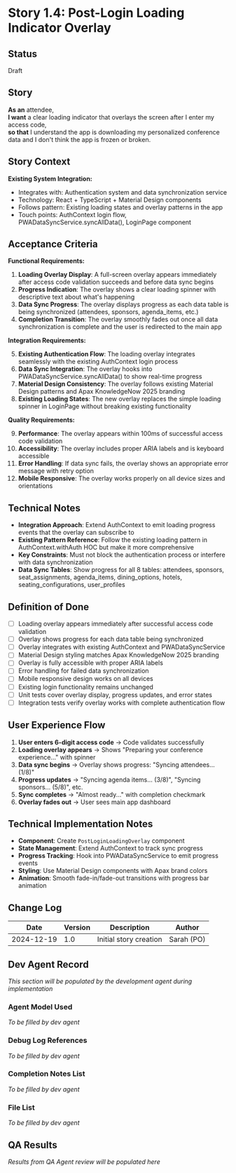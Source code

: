# Story 1.4: Post-Login Loading Indicator Overlay

## Status
Draft

## Story
**As an** attendee,  
**I want** a clear loading indicator that overlays the screen after I enter my access code,  
**so that** I understand the app is downloading my personalized conference data and I don't think the app is frozen or broken.

## Story Context

**Existing System Integration:**
- Integrates with: Authentication system and data synchronization service
- Technology: React + TypeScript + Material Design components
- Follows pattern: Existing loading states and overlay patterns in the app
- Touch points: AuthContext login flow, PWADataSyncService.syncAllData(), LoginPage component

## Acceptance Criteria

**Functional Requirements:**

1. **Loading Overlay Display**: A full-screen overlay appears immediately after access code validation succeeds and before data sync begins
2. **Progress Indication**: The overlay shows a clear loading spinner with descriptive text about what's happening
3. **Data Sync Progress**: The overlay displays progress as each data table is being synchronized (attendees, sponsors, agenda_items, etc.)
4. **Completion Transition**: The overlay smoothly fades out once all data synchronization is complete and the user is redirected to the main app

**Integration Requirements:**

5. **Existing Authentication Flow**: The loading overlay integrates seamlessly with the existing AuthContext login process
6. **Data Sync Integration**: The overlay hooks into PWADataSyncService.syncAllData() to show real-time progress
7. **Material Design Consistency**: The overlay follows existing Material Design patterns and Apax KnowledgeNow 2025 branding
8. **Existing Loading States**: The new overlay replaces the simple loading spinner in LoginPage without breaking existing functionality

**Quality Requirements:**

9. **Performance**: The overlay appears within 100ms of successful access code validation
10. **Accessibility**: The overlay includes proper ARIA labels and is keyboard accessible
11. **Error Handling**: If data sync fails, the overlay shows an appropriate error message with retry option
12. **Mobile Responsive**: The overlay works properly on all device sizes and orientations

## Technical Notes

- **Integration Approach**: Extend AuthContext to emit loading progress events that the overlay can subscribe to
- **Existing Pattern Reference**: Follow the existing loading pattern in AuthContext.withAuth HOC but make it more comprehensive
- **Key Constraints**: Must not block the authentication process or interfere with data synchronization
- **Data Sync Tables**: Show progress for all 8 tables: attendees, sponsors, seat_assignments, agenda_items, dining_options, hotels, seating_configurations, user_profiles

## Definition of Done

- [ ] Loading overlay appears immediately after successful access code validation
- [ ] Overlay shows progress for each data table being synchronized
- [ ] Overlay integrates with existing AuthContext and PWADataSyncService
- [ ] Material Design styling matches Apax KnowledgeNow 2025 branding
- [ ] Overlay is fully accessible with proper ARIA labels
- [ ] Error handling for failed data synchronization
- [ ] Mobile responsive design works on all devices
- [ ] Existing login functionality remains unchanged
- [ ] Unit tests cover overlay display, progress updates, and error states
- [ ] Integration tests verify overlay works with complete authentication flow

## User Experience Flow

1. **User enters 6-digit access code** → Code validates successfully
2. **Loading overlay appears** → Shows "Preparing your conference experience..." with spinner
3. **Data sync begins** → Overlay shows progress: "Syncing attendees... (1/8)"
4. **Progress updates** → "Syncing agenda items... (3/8)", "Syncing sponsors... (5/8)", etc.
5. **Sync completes** → "Almost ready..." with completion checkmark
6. **Overlay fades out** → User sees main app dashboard

## Technical Implementation Notes

- **Component**: Create `PostLoginLoadingOverlay` component
- **State Management**: Extend AuthContext to track sync progress
- **Progress Tracking**: Hook into PWADataSyncService to emit progress events
- **Styling**: Use Material Design components with Apax brand colors
- **Animation**: Smooth fade-in/fade-out transitions with progress bar animation

## Change Log
| Date | Version | Description | Author |
|------|---------|-------------|---------|
| 2024-12-19 | 1.0 | Initial story creation | Sarah (PO) |

## Dev Agent Record
*This section will be populated by the development agent during implementation*

### Agent Model Used
*To be filled by dev agent*

### Debug Log References
*To be filled by dev agent*

### Completion Notes List
*To be filled by dev agent*

### File List
*To be filled by dev agent*

## QA Results
*Results from QA Agent review will be populated here*
